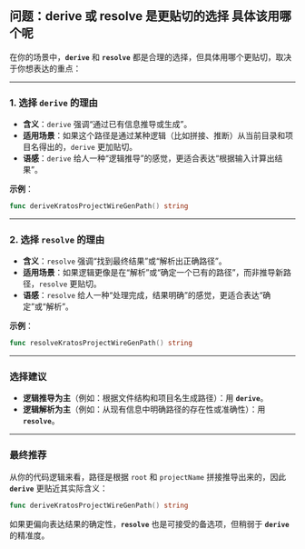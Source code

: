 ## 问题：derive 或 resolve 是更贴切的选择 具体该用哪个呢

在你的场景中，**`derive`** 和 **`resolve`** 都是合理的选择，但具体用哪个更贴切，取决于你想表达的重点：

---

### **1. 选择 `derive` 的理由**
- **含义**：`derive` 强调“通过已有信息推导或生成”。
- **适用场景**：如果这个路径是通过某种逻辑（比如拼接、推断）从当前目录和项目名得出的，`derive` 更加贴切。
- **语感**：`derive` 给人一种“逻辑推导”的感觉，更适合表达“根据输入计算出结果”。

**示例**：
```go
func deriveKratosProjectWireGenPath() string
```

---

### **2. 选择 `resolve` 的理由**
- **含义**：`resolve` 强调“找到最终结果”或“解析出正确路径”。
- **适用场景**：如果逻辑更像是在“解析”或“确定一个已有的路径”，而非推导新路径，`resolve` 更贴切。
- **语感**：`resolve` 给人一种“处理完成，结果明确”的感觉，更适合表达“确定”或“解析”。

**示例**：
```go
func resolveKratosProjectWireGenPath() string
```

---

### **选择建议**
- **逻辑推导为主**（例如：根据文件结构和项目名生成路径）：用 **`derive`**。
- **逻辑解析为主**（例如：从现有信息中明确路径的存在性或准确性）：用 **`resolve`**。

---

### **最终推荐**
从你的代码逻辑来看，路径是根据 `root` 和 `projectName` 拼接推导出来的，因此 **`derive`** 更贴近其实际含义：
```go
func deriveKratosProjectWireGenPath() string
```

如果更偏向表达结果的确定性，**`resolve`** 也是可接受的备选项，但稍弱于 **`derive`** 的精准度。
